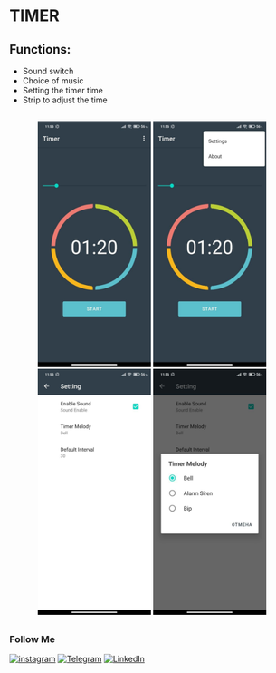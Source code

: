 # TIMER

## Functions:
+ Sound switch
+ Choice of music
+ Setting the timer time
+ Strip to adjust the time



##
<p align="center">
  <img src="https://github.com/weeidl/Timer/blob/master/ImageReadme/Timer_1.jpg" width="200" title="weeidl">
  <img src="https://github.com/weeidl/Timer/blob/master/ImageReadme/Timer_2.jpg" width="200" title="weeidl">
  <img src="https://github.com/weeidl/Timer/blob/master/ImageReadme/Timer_3.jpg" width="200" title="weeidl">
  <img src="https://github.com/weeidl/Timer/blob/master/ImageReadme/Timer_4.jpg" width="200" title="weeidl">
</p>

##

### Follow Me
[![instagram](https://img.shields.io/badge/-instagram-05151e?style=for-the-badge&logo=instagram)](https://www.instagram.com/weeidl/)
[![Telegram](https://img.shields.io/badge/-Telegram-05151e?style=for-the-badge&logo=Telegram)](https://t.me/weeidl)
[![LinkedIn](https://img.shields.io/badge/-LinkedIn-05151e?style=for-the-badge&logo=LinkedIn)](https://www.linkedin.com/in/weeidl/)
